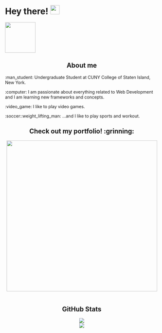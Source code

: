 # Hey there! <img src="https://raw.githubusercontent.com/MartinHeinz/MartinHeinz/master/wave.gif" width="30"/>
<a href="https://www.linkedin.com/in/bolaghaly/" target="_blank"> <img src="https://img.shields.io/badge/-BolaGhaly-blue?style=flat-square&logo=Linkedin&logoColor=white&link=https://www.linkedin.com/in/bolaghaly63/" width="100"/> </a>
  
<div>
<h2 align="center">About me</h2>
  <p>:man_student: Undergraduate Student at CUNY College of Staten Island, New York.</p>
  <p>:computer: I am passionate about everything related to Web Development and I am learning new frameworks and concepts.</p>
  <p>:video_game: I like to play video games.</p>
  <p>:soccer::weight_lifting_man: ...and I like to play sports and workout.</p>
</div>

<div align="center">
    <h2>Check out my portfolio! :grinning:</h2>
    <a href="[https://bolaghaly.netlify.app/](https://bolaghaly.netlify.app/)"> <img src="https://user-images.githubusercontent.com/59656591/156482053-fc8be59a-981c-4df9-a43a-d8eaa057cc8e.gif"  width="495" />
    </a>
</div>
<br/>
<div align="center">
  <h2>GitHub Stats</h2>
  <img align="center" src="https://github-readme-stats.vercel.app/api?username=BolaGhaly&show_icons=true&theme=github_dark&hide_border=true" />
  <br/>
  <img align="center" src="https://github-readme-stats.vercel.app/api/top-langs/?username=BolaGhaly&layout=compact&theme=github_dark&hide_border=true&card_width=445&langs_count=10&exclude_repo=CSC332-Operating-System-Project" />
</div>
